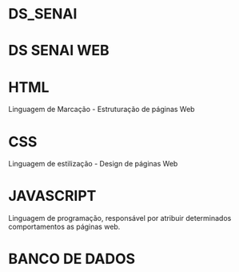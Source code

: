 # DS_SENAI



# DS SENAI WEB 


# HTML
Linguagem de Marcação - Estruturação de páginas Web

# CSS
Linguagem de estilização - Design de páginas Web

# JAVASCRIPT
Linguagem de programação, responsável por atribuir determinados comportamentos as páginas web.
# BANCO DE DADOS 

